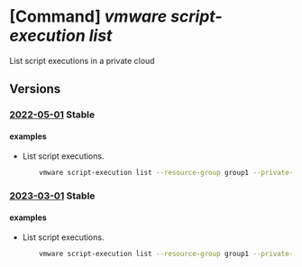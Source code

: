 # [Command] _vmware script-execution list_

List script executions in a private cloud

## Versions

### [2022-05-01](/Resources/mgmt-plane/L3N1YnNjcmlwdGlvbnMve30vcmVzb3VyY2Vncm91cHMve30vcHJvdmlkZXJzL21pY3Jvc29mdC5hdnMvcHJpdmF0ZWNsb3Vkcy97fS9zY3JpcHRleGVjdXRpb25z/2022-05-01.xml) **Stable**

<!-- mgmt-plane /subscriptions/{}/resourcegroups/{}/providers/microsoft.avs/privateclouds/{}/scriptexecutions 2022-05-01 -->

#### examples

- List script executions.
    ```bash
        vmware script-execution list --resource-group group1 --private-cloud cloud1
    ```

### [2023-03-01](/Resources/mgmt-plane/L3N1YnNjcmlwdGlvbnMve30vcmVzb3VyY2Vncm91cHMve30vcHJvdmlkZXJzL21pY3Jvc29mdC5hdnMvcHJpdmF0ZWNsb3Vkcy97fS9zY3JpcHRleGVjdXRpb25z/2023-03-01.xml) **Stable**

<!-- mgmt-plane /subscriptions/{}/resourcegroups/{}/providers/microsoft.avs/privateclouds/{}/scriptexecutions 2023-03-01 -->

#### examples

- List script executions.
    ```bash
        vmware script-execution list --resource-group group1 --private-cloud cloud1
    ```
